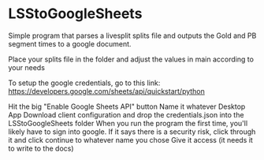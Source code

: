 # LSStoGoogleSheets
Simple program that parses a livesplit splits file and outputs the Gold and PB segment times to a google document.

Place your splits file in the folder and adjust the values in main according to your needs

To setup the google credentials, go to this link:
https://developers.google.com/sheets/api/quickstart/python

Hit the big "Enable Google Sheets API" button
Name it whatever
Desktop App
Download client configuration and drop the credentials.json into the LSStoGoogleSheets folder
When you run the program the first time, you'll likely have to sign into google.
If it says there is a security risk, click through it and click continue to whatever name you chose
Give it access (it needs it to write to the docs)

